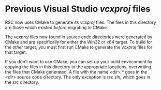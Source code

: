 # Previous Visual Studio _vcxproj_ files

RSC now uses CMake to generate its _vcxproj_ files. The files
in this directory are those which existed _before_ migrating
to CMake.

The _vcxproj_ files now found in source code directories
were generated by CMake and are specifically for either the
Win32 or x64 target. To build for the _other_ target, you
must first run CMake to generate the _vcxproj_ files for
that target.

If you don't want to use CMake, you can set up your build
environment by copying the files in this directory to the
appropriate locations, overwriting the files that CMake
generated. A file with the name _\<dir>.*_ goes in the
_\<dir>_ source code directory. The only exception is
_rsc.sln_, which goes in the _src_ directory.


